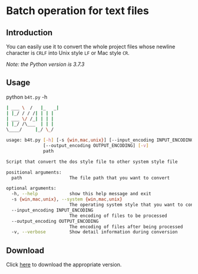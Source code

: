 # Batch operation for text files

## Introduction

You can easily use it to convert the whole project files whose newline character is ```CRLF``` into Unix style ```LF``` or Mac style ```CR```.

*Note: the Python version is 3.7.3*

## Usage

python ```b4t.py``` -h

```bash
| ___ \  /   |_   _|
| |_/ / / /| | | |
| ___ \/ /_| | | |
| |_/ /\___  | | |
\____/     |_/ \_/

usage: b4t.py [-h] [-s {win,mac,unix}] [--input_encoding INPUT_ENCODING]
              [--output_encoding OUTPUT_ENCODING] [-v]
              path

Script that convert the dos style file to other system style file

positional arguments:
  path                  The file path that you want to convert

optional arguments:
  -h, --help            show this help message and exit
  -s {win,mac,unix}, --system {win,mac,unix}
                        The operating system style that you want to convert
  --input_encoding INPUT_ENCODING
                        The encoding of files to be processed
  --output_encoding OUTPUT_ENCODING
                        The encoding of files after being processed
  -v, --verbose         Show detail information during conversion
```

## Download
Click [here](https://github.com/xz1996/b4t/releases) to download the appropriate version.
